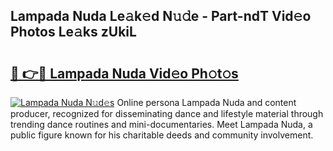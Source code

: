 ## Lampada Nuda Le𝚊k𝚎d N𝚞𝚍e - Part-ndT Vid𝚎o Photos Le𝚊ks zUkiL

# <h2><a href="http://fbehi5.evod.top/?m=Lampada+Nuda">🔗 👉🔴 Lampada Nuda Vid𝚎o Ph𝚘t𝚘s</a></h2>

[![Lampada Nuda N𝚞d𝚎s](https://i.imgur.com/8V9OHl7.gif)](http://fbehi5.evod.top/?m=Lampada+Nuda)
Online persona Lampada Nuda and content producer, recognized for disseminating dance and lifestyle material through trending dance routines and mini-documentaries. Meet Lampada Nuda, a public figure known for his charitable deeds and community involvement. 
